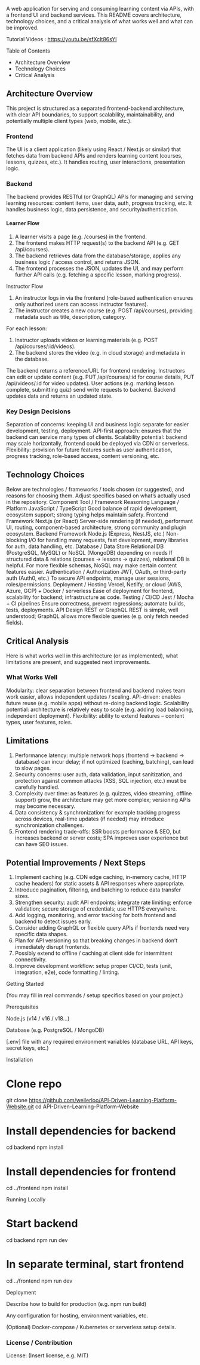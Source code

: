 A web application for serving and consuming learning content via APIs, with a frontend UI and backend services. This README covers architecture, technology choices, and a critical analysis of what works well and what can be improved.

Tutorial Videos : https://youtu.be/sfXclt86sYI

Table of Contents
- Architecture Overview
- Technology Choices
- Critical Analysis

## Architecture Overview
This project is structured as a separated frontend-backend architecture, with clear API boundaries, to support scalability, maintainability, and potentially multiple client types (web, mobile, etc.).

### Frontend
The UI is a client application (likely using React / Next.js or similar) that fetches data from backend APIs and renders learning content (courses, lessons, quizzes, etc.). It handles routing, user interactions, presentation logic.

### Backend
The backend provides RESTful (or GraphQL) APIs for managing and serving learning resources: content items, user data, auth, progress tracking, etc. It handles business logic, data persistence, and security/authentication.

#### Learner Flow

1. A learner visits a page (e.g. /courses) in the frontend.
2. The frontend makes HTTP request(s) to the backend API (e.g. GET /api/courses).
3. The backend retrieves data from the database/storage, applies any business logic / access control, and returns JSON.
4. The frontend processes the JSON, updates the UI, and may perform further API calls (e.g. fetching a specific lesson, marking progress).

Instructor Flow

1. An instructor logs in via the frontend (role-based authentication ensures only authorized users can access instructor features).
2. The instructor creates a new course (e.g. POST /api/courses), providing metadata such as title, description, category.

For each lesson:

1. Instructor uploads videos or learning materials (e.g. POST /api/courses/:id/videos).
2. The backend stores the video (e.g. in cloud storage) and metadata in the database.

The backend returns a reference/URL for frontend rendering.
Instructors can edit or update content (e.g. PUT /api/courses/:id for course details, PUT /api/videos/:id for video updates).
User actions (e.g. marking lesson complete, submitting quiz) send write requests to backend. Backend updates data and returns an updated state.

### Key Design Decisions
Separation of concerns: keeping UI and business logic separate for easier development, testing, deployment.
API-first approach: ensures that the backend can service many types of clients.
Scalability potential: backend may scale horizontally, frontend could be deployed via CDN or serverless.
Flexibility: provision for future features such as user authentication, progress tracking, role-based access, content versioning, etc.

## Technology Choices

Below are technologies / frameworks / tools chosen (or suggested), and reasons for choosing them. Adjust specifics based on what’s actually used in the repository.
Component	Tool / Framework	Reasoning
Language / Platform	JavaScript / TypeScript	Good balance of rapid development, ecosystem support; strong typing helps maintain safety.
Frontend Framework	Next.js (or React)	Server-side rendering (if needed), performant UI, routing, component-based architecture, strong community and plugin ecosystem.
Backend Framework	Node.js (Express, NestJS, etc.)	Non-blocking I/O for handling many requests, fast development, many libraries for auth, data handling, etc.
Database / Data Store	Relational DB (PostgreSQL, MySQL) or NoSQL (MongoDB) depending on needs	If structured data & relations (courses → lessons → quizzes), relational DB is helpful. For more flexible schemas, NoSQL may make certain content features easier.
Authentication / Authorization	JWT, OAuth, or third-party auth (Auth0, etc.)	To secure API endpoints, manage user sessions, roles/permissions.
Deployment / Hosting	Vercel, Netlify, or cloud (AWS, Azure, GCP) + Docker / serverless	Ease of deployment for frontend, scalability for backend; infrastructure as code.
Testing / CI/CD	Jest / Mocha + CI pipelines	Ensure correctness, prevent regressions; automate builds, tests, deployments.
API Design	REST or GraphQL	REST is simple, well understood; GraphQL allows more flexible queries (e.g. only fetch needed fields).

## Critical Analysis

Here is what works well in this architecture (or as implemented), what limitations are present, and suggested next improvements.

### What Works Well

Modularity: clear separation between frontend and backend makes team work easier, allows independent updates / scaling.
API-driven: enables future reuse (e.g. mobile apps) without re-doing backend logic.
Scalability potential: architecture is relatively easy to scale (e.g. adding load balancing, independent deployment).
Flexibility: ability to extend features – content types, user features, roles.

## Limitations

1. Performance latency: multiple network hops (frontend → backend → database) can incur delay; if not optimized (caching, batching), can lead to slow pages.
2. Security concerns: user auth, data validation, input sanitization, and protection against common attacks (XSS, SQL injection, etc.) must be carefully handled.
3. Complexity over time: as features (e.g. quizzes, video streaming, offline support) grow, the architecture may get more complex; versioning APIs may become necessary.
4. Data consistency & synchronization: for example tracking progress across devices, real-time updates (if needed) may introduce synchronization challenges.
5. Frontend rendering trade-offs: SSR boosts performance & SEO, but increases backend or server costs; SPA improves user experience but can have SEO issues.


## Potential Improvements / Next Steps

1. Implement caching (e.g. CDN edge caching, in-memory cache, HTTP cache headers) for static assets & API responses where appropriate.
2. Introduce pagination, filtering, and batching to reduce data transfer sizes.
3. Strengthen security: audit API endpoints; integrate rate limiting; enforce validation; secure storage of credentials; use HTTPS everywhere.
4. Add logging, monitoring, and error tracking for both frontend and backend to detect issues early.
5. Consider adding GraphQL or flexible query APIs if frontends need very specific data shapes.
6. Plan for API versioning so that breaking changes in backend don’t immediately disrupt frontends.
7. Possibly extend to offline / caching at client side for intermittent connectivity.
8. Improve development workflow: setup proper CI/CD, tests (unit, integration, e2e), code formatting / linting.

Getting Started

(You may fill in real commands / setup specifics based on your project.)

Prerequisites

Node.js (v14 / v16 / v18…)

Database (e.g. PostgreSQL / MongoDB)

[.env] file with any required environment variables (database URL, API keys, secret keys, etc.)

Installation
# Clone repo
git clone https://github.com/weilerloo/API-Driven-Learning-Platform-Website.git
cd API-Driven-Learning-Platform-Website

# Install dependencies for backend
cd backend
npm install

# Install dependencies for frontend
cd ../frontend
npm install

Running Locally
# Start backend
cd backend
npm run dev

# In separate terminal, start frontend
cd ../frontend
npm run dev

Deployment

Describe how to build for production (e.g. npm run build)

Any configuration for hosting, environment variables, etc.

(Optional) Docker-compose / Kubernetes or serverless setup details.


### License / Contribution

License: (Insert license, e.g. MIT)

